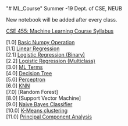 "# ML_Course" 
Summer -19 Dept. of CSE, NEUB

New notebook will be added after every class. 

<a href='https://drive.google.com/file/d/1gSIopLg0uwb4ADAAQjSmeygKQ8h_M_fa/view?usp=sharing'>CSE 455: Machine Learning Course Syllabus</a>

[1.0] [Basic Numpy Operation](https://github.com/nsojib/ML_Course/blob/master/numpy_op.ipynb) <br>
[1.1] [Linear Regression](https://github.com/nsojib/ML_Course/blob/master/w1LR.ipynb) <br>
[2.1] [Logistic Regression (Binary) ](https://github.com/nsojib/ML_Course/blob/master/LogisticRegression_simple_py3.ipynb) <br>
[2.2] [Logistic Regression (Multiclass) ](https://github.com/nsojib/ML_Course/blob/master/LogisticRegression_simple_py3_oop.ipynb) <br>
[3.0] [ML Terms](https://github.com/nsojib/ML_Course/blob/master/terms.ipynb) <br>
[4.0] [Decision Tree](https://github.com/nsojib/ML_Course/blob/master/decition_tree_wd.ipynb) <br>
[5.0] [Perceptron](https://github.com/nsojib/ML_Course/blob/master/perceptron.ipynb) <br>
[6.0] [KNN](https://github.com/nsojib/ML_Course/blob/master/knn.ipynb) <br>
[7.0] [Random Forest] <br>
[8.0] [Support Vector Machine] <br>
[9.0] [Naive Bayes Classifier](https://github.com/nsojib/ML_Course/blob/master/nb.ipynb) <br>
[10.0] [K-Means clustering](https://github.com/nsojib/ML_Course/blob/master/k_means.ipynb) <br>
[11.0] [Principal Component Analysis](https://github.com/nsojib/ML_Course/blob/master/pca_calc.ipynb)
